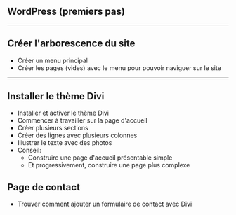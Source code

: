 
## WordPress (premiers pas)

---

## Créer l'arborescence du site

* Créer un menu principal
* Créer les pages (vides) avec le menu pour pouvoir naviguer sur le site


--- 


## Installer le thème Divi

* Installer et activer le thème Divi
* Commencer à travailler sur la page d'accueil
* Créer plusieurs sections
* Créer des lignes avec plusieurs colonnes
* Illustrer le texte avec des photos
* Conseil: 
  * Construire une page d'accueil présentable simple
  * Et progressivement, construire une page plus complexe

## Page de contact

* Trouver comment ajouter un formulaire de contact avec Divi
  
